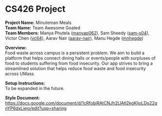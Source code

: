 # CS426 Project

**Project Name:** Minuteman Meals \
**Team Name:** Team Awesome Goated \
**Team Members:** Manya Phutela ([manyap062](https://github.com/manyap062)), Sam Sheedy ([sam-s04](https://github.com/sam-s04)), Victor Chen ([vc64](https://github.com/vc64)), Aarav Nair ([aarav-nair](https://github.com/aarav-nair)), Manu Hegde ([mnhegde](https://github.com/mnhegde))


**Overview:** \
Food waste across campus is a persistent problem. We aim to build a platform that helps connect dining halls or events/people with surpluses of food to students suffering from food insecurity. Our app strives to bring a streamlined solution that helps reduce food waste and food insecurity across UMass.

**Setup Instructions:** \
To be expanded in the future.

**Style Document:** \
https://docs.google.com/document/d/1cRfobiRAtCNJh2LlAtl2kgKljoLDo22qnYP6dxLiejo/edit?usp=sharing
